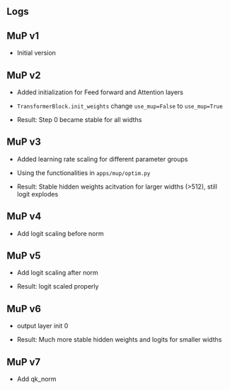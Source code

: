 ## Logs

## MuP v1
- Initial version

## MuP v2
- Added initialization for Feed forward and Attention layers

- `TransformerBlock.init_weights` change `use_mup=False` to `use_mup=True`

- Result: Step 0 became stable for all widths

## MuP v3

- Added learning rate scaling for different parameter groups

- Using the functionalities in `apps/mup/optim.py`

- Result: Stable hidden weights acitvation for larger widths (>512), still logit explodes

## MuP v4

- Add logit scaling before norm

## MuP v5

- Add logit scaling after norm

- Result: logit scaled properly

## MuP v6

- output layer init 0

- Result: Much more stable hidden weights and logits for smaller widths

## MuP v7

- Add qk_norm